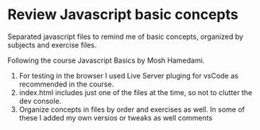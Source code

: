 # Review Javascript basic concepts

Separated javascript files to remind me of basic concepts, organized by subjects and exercise files.

Following the course Javascript Basics by Mosh Hamedami.

1. For testing in the browser I used Live Server pluging for vsCode as recommended in the course.
2. index.html includes just one of the files at the time, so not to clutter the dev console.
3. Organize concepts in files by order and exercises as well. In some of these I added my own versios or tweaks as well comments

